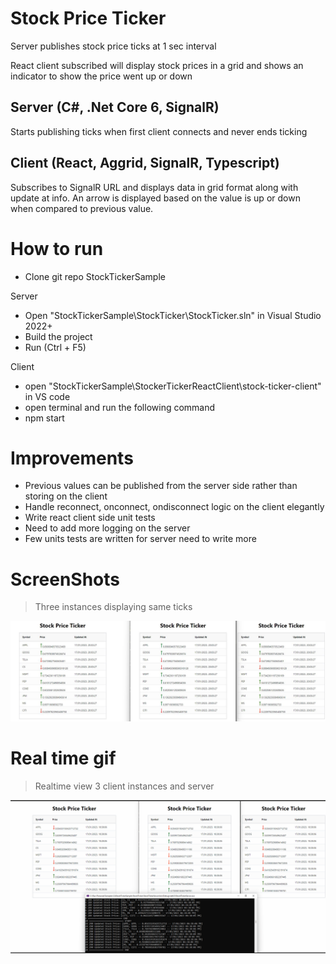 
# Stock Price Ticker

Server publishes stock price ticks at 1 sec interval

React client subscribed will display stock prices in a grid and shows an 
indicator to show the price went up or down  

## Server (C#, .Net Core 6, SignalR)

Starts publishing ticks when first client connects and never ends ticking

## Client (React, Aggrid, SignalR, Typescript)

Subscribes to SignalR URL and displays data in grid format along with update at info.
An arrow is displayed based on the value is up or down when compared to previous value.

# How to run

- Clone git repo StockTickerSample

Server

- Open "StockTickerSample\StockTicker\StockTicker.sln" in Visual Studio 2022+
- Build the project
- Run (Ctrl + F5)

Client
- open "StockTickerSample\StockerTickerReactClient\stock-ticker-client" in VS code
- open terminal and run the following command 
- npm start

# Improvements 

- Previous values can be published from the server side rather than storing on the client
- Handle reconnect, onconnect, ondisconnect logic on the client elegantly
- Write react client side unit tests
- Need to add more logging on the server
- Few units tests are written for server need to write more

# ScreenShots 
> Three instances displaying same ticks 

![](PriceTicker3Instances.jpg)

# Real time gif

> Realtime view 3 client instances and server 

![](StockPriceTicker.gif)


 

